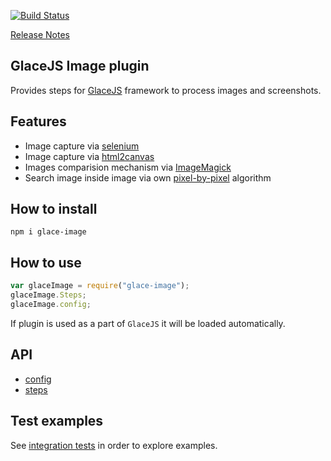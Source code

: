 [![Build Status](https://travis-ci.org/glacejs/glace-image.svg?branch=master)](https://travis-ci.org/glacejs/glace-image)

[Release Notes](tutorial-release-notes.html)

## GlaceJS Image plugin

Provides steps for [GlaceJS](https://glacejs.github.io/glace-core/) framework to process images and screenshots.

## Features

- Image capture via [selenium](http://webdriver.io/api/protocol/screenshot.html)
- Image capture via [html2canvas](https://html2canvas.hertzen.com/)
- Images comparision mechanism via [ImageMagick](https://www.imagemagick.org/script/index.php)
- Search image inside image via own [pixel-by-pixel](https://github.com/glacejs/glace-image/blob/master/lib/image.js) algorithm

## How to install

```
npm i glace-image
```

## How to use

```javascript
var glaceImage = require("glace-image");
glaceImage.Steps;
glaceImage.config;
```

If plugin is used as a part of `GlaceJS` it will be loaded automatically.

## API

- [config](GlaceConfig.html)
- [steps](ImageSteps.html)

## Test examples

See [integration tests](https://github.com/glacejs/glace-js/blob/master/tests/integration/testImage.js) in order to explore examples.
